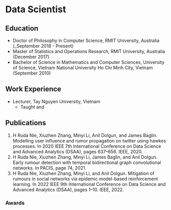# Data Scientist

## Education
- Doctor of Philosophy in Computer Science, RMIT University, Australia (_September 2018 - Present)
- Master of Statistics and Operations Research, RMIT University, Australia (December 2017)
- Bachelor of Science in Mathematics and Computer Sciences, University of Science, Vietnam National University Ho Chi Minh City, Vietnam (September 2010)

## Work Experience
- Lecturer, Tay Nguyen University, Vietnam
  - Taught and 
## Publications
1. H Ruda Nie, Xiuzhen Zhang, Minyi Li, Anil Dolgun, and James Baglin. Modelling user influence and rumor propagation on twitter using hawkes processes. In 2020 IEEE 7th International Conference on Data Science and Advanced Analytics (DSAA), pages 637–656. IEEE, 2020.
2. H Ruda Nie, Xiuzhen Zhang, Minyi Li, James Baglin, and Anil Dolgun. Early rumour detection with temporal bidirectional graph convolutional networks. In PACIS, page 74, 2021.
3. H Ruda Nie, Xiuzhen Zhang, Minyi Li, and Anil Dolgun. Mitigation of rumours in social networks via epidemic model-based reinforcement learning. In 2022 IEEE 9th International Conference on Data Science and Advanced Analytics (DSAA), pages 1–10. IEEE, 2022.
### Awards
